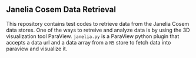 ## Janelia Cosem Data Retrieval

This repository contains test codes to retrieve data from the Janelia Cosem data stores.
One of the ways to retreive and analyze data is by using the 3D visualization tool ParaView.
`janelia.py` is a ParaView python plugin that accepts a data url and a data array from a `N5` store
to fetch data into paraview and visualize it.
